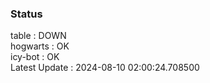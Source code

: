 ### Status


table : DOWN  
hogwarts : OK  
icy-bot : OK  
Latest Update : 2024-08-10 02:00:24.708500
